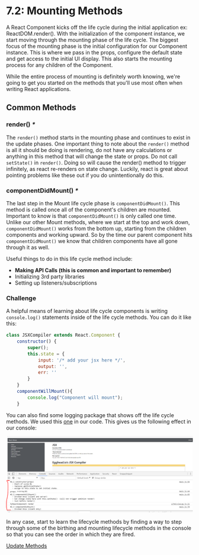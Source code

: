 # 7.2: Mounting Methods

A React Component kicks off the life cycle during the initial application ex: ReactDOM.render\(\). With the initialization of the component instance, we start moving through the mounting phase of the life cycle. The biggest focus of the mounting phase is the initial configuration for our Component instance. This is where we pass in the props, configure the default state and get access to the initial UI display. This also starts the mounting process for any children of the Component.

While the entire process of mounting is definitely worth knowing, we're going to get you started on the methods that you'll use most often when writing React applications.

## Common Methods

### render\(\) _\*_

The `render()` method starts in the mounting phase and continues to exist in the update phases. One important thing to note about the `render()` method is all it should be doing is rendering, do not have any calculations or anything in this method that will change the state or props. Do not call `setState()` in `render()`. Doing so will cause the render\(\) method to trigger infinitely, as react re-renders on state change. Luckily, react is great about pointing problems like these out if you do unintentionally do this.

### componentDidMount\(\) _\*_

The last step in the Mount life cycle phase is `componentDidMount()`. This method is called once all of the component's children are mounted. Important to know is that `componentDidMount()` is only called one time. Unlike our other Mount methods, where we start at the top and work down, `componentDidMount()` works from the bottom up, starting from the children components and working upward. So by the time our parent component hits `componentDidMount()` we know that children components have all gone through it as well.

Useful things to do in this life cycle method include:

* **Making API Calls \(this is common and important to remember\)**
* Initializing 3rd party libraries
* Setting up listeners/subscriptions

### Challenge

A helpful means of learning about life cycle components is writing `console.log()` statements inside of the life cycle methods. You can do it like this:

```javascript
class JSXCompiler extends React.Component {
    constructor() {
        super();
        this.state = {
            input: '/* add your jsx here */',
            output: '',
            err: ''
        }
    }
    componentWillMount(){
        console.log("Component will mount");
    }
```

You can also find some logging package that shows off the life cycle methods. We used this [one](https://www.npmjs.com/package/react-log-lifecycle) in our code. This gives us the following effect in our console:

![Life Cycle Diagram](../.gitbook/assets/7.2_logging.PNG)

In any case, start to learn the lifecycle methods by finding a way to step through some of the birthing and mounting lifecycle methods in the console so that you can see the order in which they are fired.

[Update Methods](7.3-update-methods.md)

